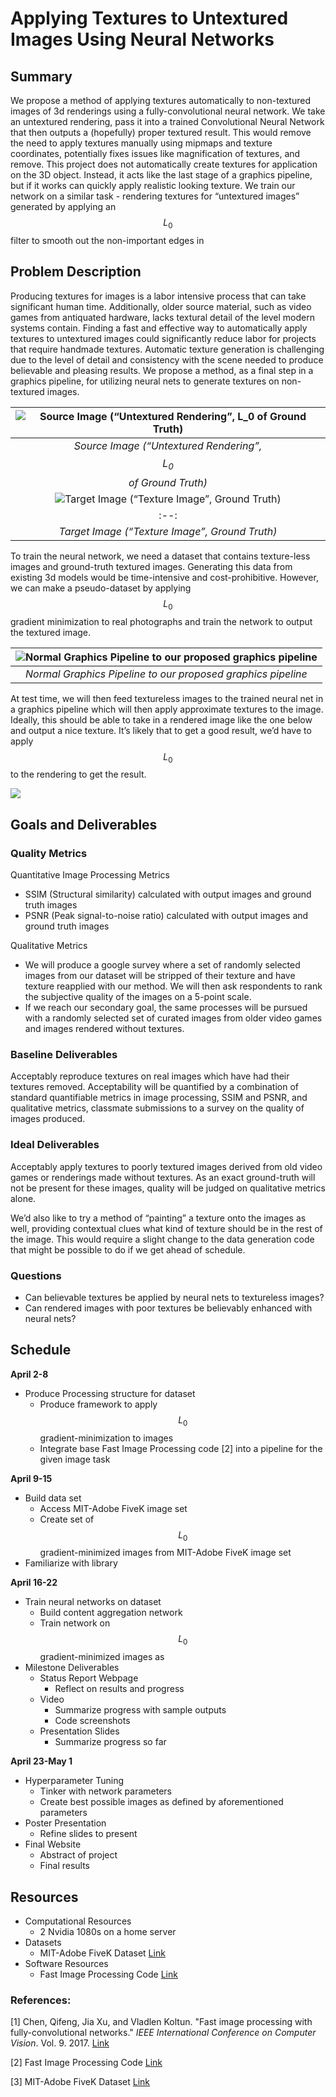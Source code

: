 <script type="text/javascript" async="" src="https://cdnjs.cloudflare.com/ajax/libs/mathjax/2.7.2/MathJax.js?config=TeX-MML-AM_CHTML"></script>
# Applying Textures to Untextured Images Using Neural Networks

## Summary

We propose a method of applying textures automatically to non-textured images of 3d renderings using a fully-convolutional neural network. We take an untextured rendering, pass it into a trained Convolutional Neural Network that then outputs a (hopefully) proper textured result. This would remove the need to apply textures manually using mipmaps and texture coordinates, potentially fixes issues like magnification of textures, and remove. This project does not automatically create textures for application on the 3D object. Instead, it acts like the last stage of a graphics pipeline, but if it works can quickly apply realistic looking texture. We train our network on a similar task - rendering textures for “untextured images” generated by applying an $$L_0$$ filter to smooth out 
the non-important edges in 

## Problem Description

Producing textures for images is a labor intensive process that can take significant human time. Additionally, older source material, such as video games from antiquated hardware, lacks textural detail of the level modern systems contain. Finding a fast and effective way to automatically apply textures to untextured images could significantly reduce labor for projects that require handmade textures. Automatic texture generation is challenging due to the level of detail and consistency with the scene needed to produce believable and pleasing results.  We propose a method, as a final step in a graphics pipeline, for utilizing neural nets to generate textures on non-textured images. 

|![Source Image (“Untextured Rendering”, $$L_0$$ of Ground Truth)](https://d2mxuefqeaa7sj.cloudfront.net/s_8DD81CC4A167A6BC0747207D4F08D74E4063E97814787C9C3CF8C3FC912A5AC4_1522619922117_L0.jpeg)|
|:--:| 
| *Source Image (“Untextured Rendering”, $$L_0$$ of Ground Truth)* |
|![Target Image (“Texture Image”, Ground Truth)](https://d2mxuefqeaa7sj.cloudfront.net/s_8DD81CC4A167A6BC0747207D4F08D74E4063E97814787C9C3CF8C3FC912A5AC4_1522619981475_Reg.jpeg)|
|:--:|
| *Target Image (“Texture Image”, Ground Truth)* |


To train the neural network, we need a dataset that contains texture-less images and ground-truth textured images. Generating this data from existing 3d models would be time-intensive and cost-prohibitive. However, we can make a pseudo-dataset by applying $$L_0$$ gradient minimization to real photographs and train the network to output the textured image. 

|![Normal Graphics Pipeline to our proposed graphics pipeline](https://d2mxuefqeaa7sj.cloudfront.net/s_EC8A632A5A7918595C67F233EC67BB235C13597A531880ECA5FA4896F0896040_1522622416920_diag.png)|
|:--:|
| *Normal Graphics Pipeline to our proposed graphics pipeline* |



At test time, we will then feed textureless images to the trained neural net in a graphics pipeline which will then apply approximate textures to the image.  Ideally, this should be able to take in a rendered image like the one below and output a nice texture. It’s likely that to get a good result, we’d have to apply $$L_0$$ to the rendering to get the result.

![](https://d2mxuefqeaa7sj.cloudfront.net/s_EC8A632A5A7918595C67F233EC67BB235C13597A531880ECA5FA4896F0896040_1522623965829_image.png)

## Goals and Deliverables
### Quality Metrics

Quantitative Image Processing Metrics

- SSIM (Structural similarity) calculated with output images and ground truth images 
- PSNR (Peak signal-to-noise ratio) calculated with output images and ground truth images 

Qualitative Metrics

- We will produce a google survey where a set of randomly selected images from our dataset will be stripped of their texture and have texture reapplied with our method. We will then ask respondents to rank the subjective quality of the images on a 5-point scale. 
- If we reach our secondary goal, the same processes will be pursued with a randomly selected set of curated images from older video games and images rendered without textures.

### Baseline Deliverables

Acceptably reproduce textures on real images which have had their textures removed. Acceptability will be quantified by a combination of standard quantifiable metrics in image processing, SSIM and PSNR, and qualitative metrics, classmate submissions to a survey on the quality of images produced. 

### Ideal Deliverables

Acceptably apply textures to poorly textured images derived from old video games or renderings made without textures. As an exact ground-truth will not be present for these images, quality will be judged on qualitative metrics alone. 

We’d also like to try a method of “painting” a texture onto the images as well, providing contextual clues what kind of texture should be in the rest of the image. This would require a slight change to the data generation code that might be possible to do if we get ahead of schedule.

### Questions
- Can believable textures be applied by neural nets to textureless images?
- Can rendered images with poor textures be believably enhanced with neural nets? 

## Schedule

**April 2-8**

- Produce Processing structure for dataset
  - Produce framework to apply $$L_0$$ gradient-minimization to images
  - Integrate base Fast Image Processing code [2] into a pipeline for the given image task

**April 9-15**

- Build data set
  - Access MIT-Adobe FiveK image set
  - Create set of $$L_0$$ gradient-minimized images from MIT-Adobe FiveK image set
- Familiarize with library

**April 16-22**

- Train neural networks on dataset
  - Build content aggregation network
  - Train network on $$L_0$$gradient-minimized images as 
- Milestone Deliverables
  - Status Report Webpage
    - Reflect on results and progress
  - Video
    - Summarize progress with sample outputs
    - Code screenshots
  - Presentation Slides
    - Summarize progress so far

**April 23-May 1**

- Hyperparameter Tuning
  - Tinker with network parameters
  - Create best possible images as defined by aforementioned parameters
- Poster Presentation
  - Refine slides to present
- Final Website
  - Abstract of project
  - Final results
  
## Resources
- Computational Resources
  - 2 Nvidia 1080s on a home server
- Datasets
  - MIT-Adobe FiveK Dataset [Link](https://data.csail.mit.edu/graphics/fivek/)
- Software Resources
  -  Fast Image Processing Code [Link](https://github.com/CQFIO/FastImageProcessing)

### References:
[1] Chen, Qifeng, Jia Xu, and Vladlen Koltun. "Fast image processing with fully-convolutional networks." *IEEE International Conference on Computer Vision*. Vol. 9. 2017. [Link](http://openaccess.thecvf.com/content_iccv_2017/html/Chen_Fast_Image_Processing_ICCV_2017_paper.html)

[2] Fast Image Processing Code [Link](https://github.com/CQFIO/FastImageProcessing)

[3] MIT-Adobe FiveK Dataset [Link](https://data.csail.mit.edu/graphics/fivek/)

